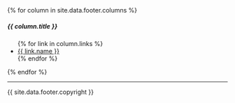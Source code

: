 <footer class="bg-dark text-white py-4 mt-5">
  <div class="container">
    <div class="row">
      {% for column in site.data.footer.columns %}
        <div class="col-md-4">
          <h5>{{ column.title }}</h5>
          <ul class="list-unstyled">
            {% for link in column.links %}
              <li><a href="{{ link.url }}" class="text-white">{{ link.name }}</a></li>
            {% endfor %}
          </ul>
        </div>
      {% endfor %}
    </div>
    <hr class="border-light">
    <p class="text-center">{{ site.data.footer.copyright }}</p>
  </div>
</footer>

<!-- Bootstrap CSS & JS -->
<link href="https://cdn.jsdelivr.net/npm/bootstrap@5.3.0/dist/css/bootstrap.min.css" rel="stylesheet">
<script src="https://cdn.jsdelivr.net/npm/bootstrap@5.3.0/dist/js/bootstrap.bundle.min.js"></script>
